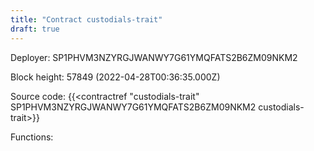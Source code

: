 ```yaml
---
title: "Contract custodials-trait"
draft: true
---
```

Deployer: SP1PHVM3NZYRGJWANWY7G61YMQFATS2B6ZM09NKM2


 



Block height: 57849 (2022-04-28T00:36:35.000Z)

Source code: {{<contractref "custodials-trait" SP1PHVM3NZYRGJWANWY7G61YMQFATS2B6ZM09NKM2 custodials-trait>}}

Functions:


